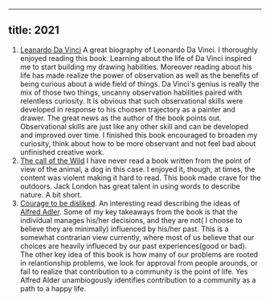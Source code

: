 
---
title: 2021
---

1. [Leanardo Da Vinci](https://www.goodreads.com/book/show/34684622-leonardo-da-vinci) A great biography of Leonardo Da Vinci. I thoroughly enjoyed reading this book. Learning about the life of Da Vinci inspired me to start building my drawing habilities. Moreover reading about his life has made realize the power of observation as well as the benefits of being curious about a wide field of things. Da Vinci's genius is really the mix of those two things, uncanny observation habilities paired with relentless curiosity. It is obvious that such observational skills were developed in response to his choosen trajectory as a painter and drawer. The great news as the author of the book points out. Observational skills are just like any other skill and can be developed and improved over time. I finished this book encouraged to broaden my curiosity, think about how to be more observant and not feel bad about unfinished creative work.
2. [The call of the Wild](https://www.goodreads.com/book/show/1852.The_Call_of_the_Wild) I have never read a book written from the point of view of the animal, a dog in this case. I enjoyed it, though, at times, the content was violent making it hard to read. This book made crave for the outdoors. Jack London has great talent in using words to describe nature. A bit short.
3. [Courage to be disliked](https://www.goodreads.com/book/show/43306206-the-courage-to-be-disliked). An interesting read describing the ideas of [Alfred Adler](https://en.wikipedia.org/wiki/Alfred_Adler). Some of my key takeaways from the book is  that the individual manages his/her decisions, and they are not( I choose to believe they are minimally) influenced by his/her past. This is a somewhat contrarian view currently, where most of us believe that our choices are heavily influeced by our past experiences(good or bad). The other key idea of this book is how many of our problems are rooted in relantionship problems, we look for approval from people arounds, or fail to realize that contribution to a community is the point of life. Yes Alfred Alder unambiogously identifies contribution to a community as a path to a happy life.
